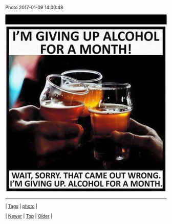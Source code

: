 <!--
title: Photo 2017-01-09 14
date: 2020-06-28T15:27:00.148Z
tags: photo
-->


Photo 2017-01-09 14:00:48

![](155624960269-0.jpg)

<!--BOTTOM-POST-NAVIGATION-->
---

| [Tags](tags.md) | [photo](tag-photo.md) |

| [Newer](155618949577.md) | [Top](index.md) | [Older](155757454918.md) |